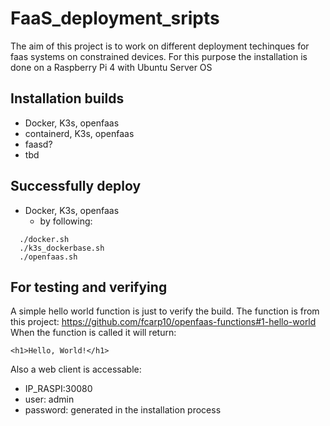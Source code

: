 # FaaS_deployment_sripts

The aim of this project is to work on different deployment techinques for faas systems on constrained devices.
For this purpose the installation is done on a Raspberry Pi 4 with Ubuntu Server OS

## Installation builds
* Docker, K3s, openfaas
* containerd, K3s, openfaas
* faasd?
* tbd 

## Successfully deploy 
* Docker, K3s, openfaas
  * by following: 
```
  ./docker.sh
  ./k3s_dockerbase.sh
  ./openfaas.sh
```


## For testing and verifying
A simple hello world function is just to verify the build.
The function is from this project: https://github.com/fcarp10/openfaas-functions#1-hello-world
When the function is called it will return: 
```
<h1>Hello, World!</h1>
```
Also a web client is accessable:
* IP_RASPI:30080
* user: admin
* password: generated in the installation process
